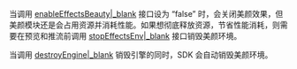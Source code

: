 当调用 [enableEffectsBeauty\|_blank](@enableEffectsBeauty) 接口设为 “false” 时，会关闭美颜效果，但美颜模块还是会占用资源并消耗性能。如果想彻底释放资源，节省性能消耗，则需要在预览和推流前调用 [stopEffectsEnv\|_blank](@stopEffectsEnv) 接口销毁美颜环境。

<div class="mk-hint">


当调用 [destroyEngine\|_blank](@destroyEngine) 销毁引擎的同时，SDK 会自动销毁美颜环境。
</div>

